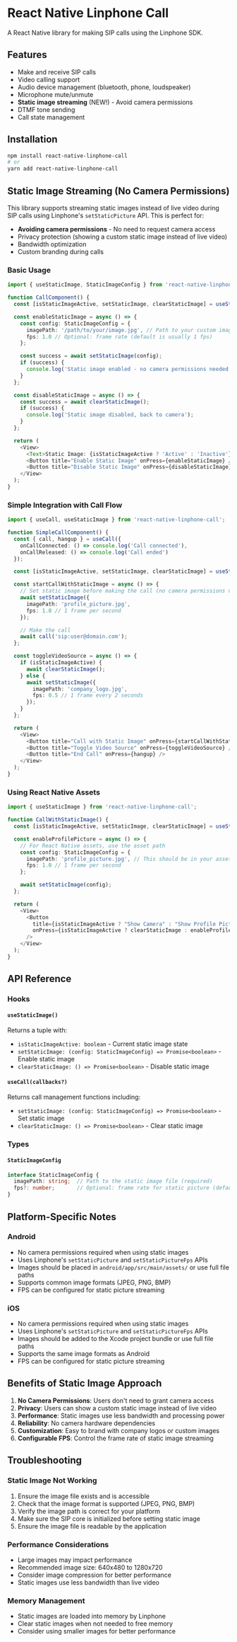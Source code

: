# React Native Linphone Call

A React Native library for making SIP calls using the Linphone SDK.

## Features

- Make and receive SIP calls
- Video calling support
- Audio device management (bluetooth, phone, loudspeaker)
- Microphone mute/unmute
- **Static image streaming** (NEW!) - Avoid camera permissions
- DTMF tone sending
- Call state management

## Installation

```bash
npm install react-native-linphone-call
# or
yarn add react-native-linphone-call
```

## Static Image Streaming (No Camera Permissions)

This library supports streaming static images instead of live video during SIP calls using Linphone's `setStaticPicture` API. This is perfect for:

- **Avoiding camera permissions** - No need to request camera access
- Privacy protection (showing a custom static image instead of live video)
- Bandwidth optimization
- Custom branding during calls

### Basic Usage

```typescript
import { useStaticImage, StaticImageConfig } from 'react-native-linphone-call';

function CallComponent() {
  const [isStaticImageActive, setStaticImage, clearStaticImage] = useStaticImage();

  const enableStaticImage = async () => {
    const config: StaticImageConfig = {
      imagePath: '/path/to/your/image.jpg', // Path to your custom image
      fps: 1.0 // Optional: frame rate (default is usually 1 fps)
    };

    const success = await setStaticImage(config);
    if (success) {
      console.log('Static image enabled - no camera permissions needed!');
    }
  };

  const disableStaticImage = async () => {
    const success = await clearStaticImage();
    if (success) {
      console.log('Static image disabled, back to camera');
    }
  };

  return (
    <View>
      <Text>Static Image: {isStaticImageActive ? 'Active' : 'Inactive'}</Text>
      <Button title="Enable Static Image" onPress={enableStaticImage} />
      <Button title="Disable Static Image" onPress={disableStaticImage} />
    </View>
  );
}
```

### Simple Integration with Call Flow

```typescript
import { useCall, useStaticImage } from 'react-native-linphone-call';

function SimpleCallComponent() {
  const { call, hangup } = useCall({
    onCallConnected: () => console.log('Call connected'),
    onCallReleased: () => console.log('Call ended')
  });

  const [isStaticImageActive, setStaticImage, clearStaticImage] = useStaticImage();

  const startCallWithStaticImage = async () => {
    // Set static image before making the call (no camera permissions needed)
    await setStaticImage({
      imagePath: 'profile_picture.jpg',
      fps: 1.0 // 1 frame per second
    });

    // Make the call
    await call('sip:user@domain.com');
  };

  const toggleVideoSource = async () => {
    if (isStaticImageActive) {
      await clearStaticImage();
    } else {
      await setStaticImage({
        imagePath: 'company_logo.jpg',
        fps: 0.5 // 1 frame every 2 seconds
      });
    }
  };

  return (
    <View>
      <Button title="Call with Static Image" onPress={startCallWithStaticImage} />
      <Button title="Toggle Video Source" onPress={toggleVideoSource} />
      <Button title="End Call" onPress={hangup} />
    </View>
  );
}
```

### Using React Native Assets

```typescript
import { useStaticImage } from 'react-native-linphone-call';

function CallWithStaticImage() {
  const [isStaticImageActive, setStaticImage, clearStaticImage] = useStaticImage();

  const enableProfilePicture = async () => {
    // For React Native assets, use the asset path
    const config: StaticImageConfig = {
      imagePath: 'profile_picture.jpg', // This should be in your assets folder
      fps: 1.0 // 1 frame per second
    };

    await setStaticImage(config);
  };

  return (
    <View>
      <Button
        title={isStaticImageActive ? "Show Camera" : "Show Profile Picture"}
        onPress={isStaticImageActive ? clearStaticImage : enableProfilePicture}
      />
    </View>
  );
}
```

## API Reference

### Hooks

#### `useStaticImage()`
Returns a tuple with:
- `isStaticImageActive: boolean` - Current static image state
- `setStaticImage: (config: StaticImageConfig) => Promise<boolean>` - Enable static image
- `clearStaticImage: () => Promise<boolean>` - Disable static image

#### `useCall(callbacks?)`
Returns call management functions including:
- `setStaticImage: (config: StaticImageConfig) => Promise<boolean>` - Set static image
- `clearStaticImage: () => Promise<boolean>` - Clear static image

### Types

#### `StaticImageConfig`
```typescript
interface StaticImageConfig {
  imagePath: string;  // Path to the static image file (required)
  fps?: number;       // Optional: frame rate for static picture (default is usually 1 fps)
}
```

## Platform-Specific Notes

### Android
- No camera permissions required when using static images
- Uses Linphone's `setStaticPicture` and `setStaticPictureFps` APIs
- Images should be placed in `android/app/src/main/assets/` or use full file paths
- Supports common image formats (JPEG, PNG, BMP)
- FPS can be configured for static picture streaming

### iOS
- No camera permissions required when using static images
- Uses Linphone's `setStaticPicture` and `setStaticPictureFps` APIs
- Images should be added to the Xcode project bundle or use full file paths
- Supports the same image formats as Android
- FPS can be configured for static picture streaming

## Benefits of Static Image Approach

1. **No Camera Permissions**: Users don't need to grant camera access
2. **Privacy**: Users can show a custom static image instead of live video
3. **Performance**: Static images use less bandwidth and processing power
4. **Reliability**: No camera hardware dependencies
5. **Customization**: Easy to brand with company logos or custom images
6. **Configurable FPS**: Control the frame rate of static image streaming

## Troubleshooting

### Static Image Not Working
1. Ensure the image file exists and is accessible
2. Check that the image format is supported (JPEG, PNG, BMP)
3. Verify the image path is correct for your platform
4. Make sure the SIP core is initialized before setting static image
5. Ensure the image file is readable by the application

### Performance Considerations
- Large images may impact performance
- Recommended image size: 640x480 to 1280x720
- Consider image compression for better performance
- Static images use less bandwidth than live video

### Memory Management
- Static images are loaded into memory by Linphone
- Clear static images when not needed to free memory
- Consider using smaller images for better performance
